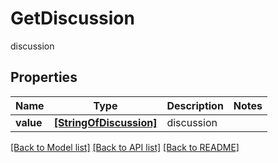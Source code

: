 # GetDiscussion

discussion
## Properties
Name | Type | Description | Notes
------------ | ------------- | ------------- | -------------
**value** | [**[StringOfDiscussion]**](StringOfDiscussion.md) | discussion | 

[[Back to Model list]](../README.md#documentation-for-models) [[Back to API list]](../README.md#documentation-for-api-endpoints) [[Back to README]](../README.md)


